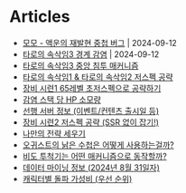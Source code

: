 # Articles

* [모모 - 액운의 재발현 중첩 버그](../guide/strategy/undefined.md) | 2024-09-12
* [타로의 속삭임3 경계 감염](../dungeon/list/3/3-65.md) | 2024-09-12
* [타로의 속삭임3 중앙 침투 매커니즘](../dungeon/list/3/3-65-1.md)
* [타로의 속삭임1 & 타로의 속삭임2 저스펙 공략](../dungeon/list/)
* [장비 시련1 65레벨 초저스펙으로 공략하기](../dungeon/list/1-65/1.md)
* [감염 스택 당 HP 소모량](../guide/strategy/pst.md)
* [선행 서버 정보 (이벤트/컨텐츠 출시일 등)](../guide/oserver/)
* [장비 시련2 저스펙 공략 (SSR 없이 잡기!)](../dungeon/list/2-65/1-65-low.md)
* [나만의 전략 세우기](../guide/strategy/htp.md)
* [오귀스트의 낡은 수첩은 어떻게 사용하는걸까?](../guide/eq/armor/augnote.md)
* [비도 투척기는 어떤 매커니즘으로 동작할까?](../guide/eq/armor/vido.md)
* [데이터 마이닝 정보 (2024년 8월 31일자)](../guide/general/dm.md)
* [캐릭터별 돌파 가성비 (우선 순위)](../guide/strategy/handol.md)

